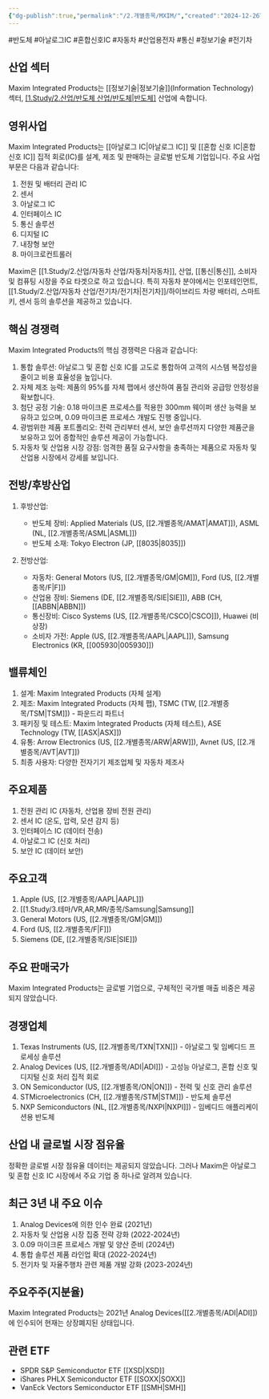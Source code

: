 ```yaml
---
{"dg-publish":true,"permalink":"/2.개별종목/MXIM/","created":"2024-12-26T21:09:10.745+09:00","updated":"2025-07-29T21:37:04.956+09:00"}
---
```


#반도체 #아날로그IC #혼합신호IC #자동차 #산업용전자 #통신 #정보기술 #전기차

## 산업 섹터

Maxim Integrated Products는 [[정보기술\|정보기술]](Information Technology) 섹터, [[1.Study/2.산업/반도체 산업/반도체\|반도체]](Semiconductors) 산업에 속합니다.

## 영위사업

Maxim Integrated Products는 [[아날로그 IC\|아날로그 IC]] 및 [[혼합 신호 IC\|혼합 신호 IC]] 집적 회로(IC)를 설계, 제조 및 판매하는 글로벌 반도체 기업입니다. 주요 사업 부문은 다음과 같습니다:

1. 전원 및 배터리 관리 IC
2. 센서
3. 아날로그 IC
4. 인터페이스 IC
5. 통신 솔루션
6. 디지털 IC
7. 내장형 보안
8. 마이크로컨트롤러

Maxim은 [[1.Study/2.산업/자동차 산업/자동차\|자동차]], 산업, [[통신\|통신]], 소비자 및 컴퓨팅 시장을 주요 타겟으로 하고 있습니다. 특히 자동차 분야에서는 인포테인먼트, [[1.Study/2.산업/자동차 산업/전기차/전기차\|전기차]]/하이브리드 차량 배터리, 스마트키, 센서 등의 솔루션을 제공하고 있습니다.

## 핵심 경쟁력

Maxim Integrated Products의 핵심 경쟁력은 다음과 같습니다:

1. 통합 솔루션: 아날로그 및 혼합 신호 IC를 고도로 통합하여 고객의 시스템 복잡성을 줄이고 비용 효율성을 높입니다.
2. 자체 제조 능력: 제품의 95%를 자체 팹에서 생산하여 품질 관리와 공급망 안정성을 확보합니다.
3. 첨단 공정 기술: 0.18 마이크론 프로세스를 적용한 300mm 웨이퍼 생산 능력을 보유하고 있으며, 0.09 마이크론 프로세스 개발도 진행 중입니다.
4. 광범위한 제품 포트폴리오: 전력 관리부터 센서, 보안 솔루션까지 다양한 제품군을 보유하고 있어 종합적인 솔루션 제공이 가능합니다.
5. 자동차 및 산업용 시장 강점: 엄격한 품질 요구사항을 충족하는 제품으로 자동차 및 산업용 시장에서 강세를 보입니다.

## 전방/후방산업

1. 후방산업:
    
    - 반도체 장비: Applied Materials (US, [[2.개별종목/AMAT\|AMAT]]), ASML (NL, [[2.개별종목/ASML\|ASML]])
    - 반도체 소재: Tokyo Electron (JP, [[8035\|8035]])
    
2. 전방산업:
    
    - 자동차: General Motors (US, [[2.개별종목/GM\|GM]]), Ford (US, [[2.개별종목/F\|F]])
    - 산업용 장비: Siemens (DE, [[2.개별종목/SIE\|SIE]]), ABB (CH, [[ABBN\|ABBN]])
    - 통신장비: Cisco Systems (US, [[2.개별종목/CSCO\|CSCO]]), Huawei (비상장)
    - 소비자 가전: Apple (US, [[2.개별종목/AAPL\|AAPL]]), Samsung Electronics (KR, [[005930\|005930]])
    

## 밸류체인

1. 설계: Maxim Integrated Products (자체 설계)
2. 제조: Maxim Integrated Products (자체 팹), TSMC (TW, [[2.개별종목/TSM\|TSM]]) - 파운드리 파트너
3. 패키징 및 테스트: Maxim Integrated Products (자체 테스트), ASE Technology (TW, [[ASX\|ASX]])
4. 유통: Arrow Electronics (US, [[2.개별종목/ARW\|ARW]]), Avnet (US, [[2.개별종목/AVT\|AVT]])
5. 최종 사용자: 다양한 전자기기 제조업체 및 자동차 제조사

## 주요제품

1. 전원 관리 IC (자동차, 산업용 장비 전원 관리)
2. 센서 IC (온도, 압력, 모션 감지 등)
3. 인터페이스 IC (데이터 전송)
4. 아날로그 IC (신호 처리)
5. 보안 IC (데이터 보안)

## 주요고객

1. Apple (US, [[2.개별종목/AAPL\|AAPL]])
2. [[1.Study/3.테마/VR,AR,MR/종목/Samsung\|Samsung]] 
3. General Motors (US, [[2.개별종목/GM\|GM]])
4. Ford (US, [[2.개별종목/F\|F]])
5. Siemens (DE, [[2.개별종목/SIE\|SIE]])

## 주요 판매국가

Maxim Integrated Products는 글로벌 기업으로, 구체적인 국가별 매출 비중은 제공되지 않았습니다.

## 경쟁업체

1. Texas Instruments (US, [[2.개별종목/TXN\|TXN]]) - 아날로그 및 임베디드 프로세싱 솔루션
2. Analog Devices (US, [[2.개별종목/ADI\|ADI]]) - 고성능 아날로그, 혼합 신호 및 디지털 신호 처리 집적 회로
3. ON Semiconductor (US, [[2.개별종목/ON\|ON]]) - 전력 및 신호 관리 솔루션
4. STMicroelectronics (CH, [[2.개별종목/STM\|STM]]) - 반도체 솔루션
5. NXP Semiconductors (NL, [[2.개별종목/NXPI\|NXPI]]) - 임베디드 애플리케이션용 반도체

## 산업 내 글로벌 시장 점유율

정확한 글로벌 시장 점유율 데이터는 제공되지 않았습니다. 그러나 Maxim은 아날로그 및 혼합 신호 IC 시장에서 주요 기업 중 하나로 알려져 있습니다.

## 최근 3년 내 주요 이슈

1. Analog Devices에 의한 인수 완료 (2021년)
2. 자동차 및 산업용 시장 집중 전략 강화 (2022-2024년)
3. 0.09 마이크론 프로세스 개발 및 양산 준비 (2024년)
4. 통합 솔루션 제품 라인업 확대 (2022-2024년)
5. 전기차 및 자율주행차 관련 제품 개발 강화 (2023-2024년)

## 주요주주(지분율)

Maxim Integrated Products는 2021년 Analog Devices([[2.개별종목/ADI\|ADI]])에 인수되어 현재는 상장폐지된 상태입니다.

## 관련 ETF

- SPDR S&P Semiconductor ETF [[XSD\|XSD]]
- iShares PHLX Semiconductor ETF [[SOXX\|SOXX]]
- VanEck Vectors Semiconductor ETF [[SMH\|SMH]]